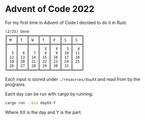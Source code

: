 # Advent of Code 2022

For my first time in Advent of Code I decided to do it in Rust.


```
(2/25) Done
╔════╦════╦════╦════╦════╦════╦════╗  
║ M  ║ T  ║ W  ║ T  ║ F  ║ S  ║ S  ║  
╠════╬════╬════╬════╬════╬════╬════╣  
║    ║    ║    ║  X ║  X ║  3 ║  4 ║  
║  5 ║  6 ║  7 ║  8 ║  9 ║ 10 ║ 11 ║  
║ 12 ║ 13 ║ 14 ║ 15 ║ 16 ║ 17 ║ 18 ║  
║ 19 ║ 20 ║ 21 ║ 22 ║ 23 ║ 24 ║ 25 ║  
║ 26 ║ 27 ║ 28 ║ 29 ║ 30 ║ 31 ║    ║  
╚════╩════╩════╩════╩════╩════╩════╝  
```

Each input is stored under `./resources/dayXX` and read from by the programs.

Each day can be run with cargo by running:
```zsh
cargo run --bin dayXX-Y
```
Where XX is the day and Y is the part.


